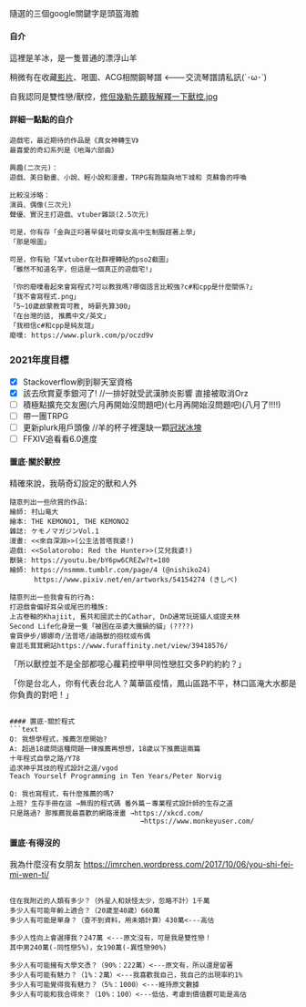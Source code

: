 
隨選的三個google關鍵字是頭盔海膽


#### 自介

這裡是羊冰，是一隻普通的漂浮山羊

稍微有在收藏[影片](https://youtube.com/playlist?list=PLWQ0QKa9WkQm72j6UUbChlupRyV86FUbz "HHW, 世界你好")、哏圖、ACG相關鋼琴譜 <---交流琴譜請私訊(´･ω･`)

自我認同是雙性戀/獸控，[修但幾勒先聽我解釋一下獸控.jpg](#置底·關於獸控)

#### 詳細一點點的自介
```text
遊戲宅，最近期待的作品是《真女神轉生V》
最喜愛的奇幻系列是《地海六部曲》

興趣(二次元)：
遊戲、美日動畫、小說、輕小說和漫畫，TRPG有跑龍與地下城和 克蘇魯的呼喚

比較沒涉略：
演員、偶像(三次元)
聲優、實況主打遊戲、vtuber雜談(2.5次元)

可是，你有存「金與正叼著早餐吐司穿女高中生制服趕著上學」
「那是哏圖」

可是，你有貼「某vtuber在社群裡轉貼的pso2截圖」
「雖然不知道名字，但這是一個真正的遊戲宅!」

「你的廢噗看起來會寫程式?可以教我嗎?哪個語言比較強?c#和cpp是什麼關係?」
「我不會寫程式.png」
「5~10歲啟蒙教育可教, 時薪先算300」
「在台灣的話, 推薦中文/英文」
「我相信c#和cpp是純友誼」
廢噗: https://www.plurk.com/p/oczd9v
```
### 2021年度目標
- [x] Stackoverflow刷到聊天室資格 
- [x] 該去欣賞夏季銀河了! //一排好就受武漢肺炎影響 直接被取消Orz
- [ ] 積極點擴充交友圈(六月再開始沒問題吧)(七月再開始沒問題吧)(八月了!!!!)
- [ ] 帶一團TRPG
- [ ] 更新plurk用戶頭像 //羊的杯子裡還缺一顆[冠狀冰塊](https://www.amazon.com/Boyfriend-Colleague-Stocking-Stuffer-Elephant/dp/B08BS3ZZ6H "冠狀冰塊")
- [ ] FFXIV追看看6.0進度

#### 置底·關於獸控
精確來說，我萌奇幻設定的獸和人外
```text
隨意列出一些欣賞的作品:
繪師: 村山竜大 
繪本: THE KEMONO1, THE KEMONO2
雜誌: ケモノマガジンVol.1
漫畫: <<來自深淵>>(公主法普塔我婆!)
遊戲: <<Solatorobo: Red the Hunter>>(艾兒我婆!)
獸裝: https://youtu.be/bY6pw6CREZw?t=180
繪師: https://nsmmm.tumblr.com/page/4 (@nishiko24)
      https://www.pixiv.net/en/artworks/54154274 (きしべ)
```

```text
隨意列出一些我會有的行為:
打遊戲會偏好耳朵或尾巴的種族:
上古卷軸的Khajiit, 舊共和國武士的Cathar, DnD通常玩斑貓人或提夫林
Second Life化身是一隻「被困在巫婆大鐵鍋的貓」(????)
會買伊步/娜娜奇/法普塔/迪路獸的抱枕或布偶
會逛毛茸茸網站https://www.furaffinity.net/view/39418576/
```

「所以獸控並不是全部都噁心蘿莉控甲甲同性戀肛交多P約約約？」

「你是台北人，你有代表台北人？萬華區疫情，鳳山區路不平，林口區淹大水都是你負責的對吧！」


```

#### 置底·關於程式
```text
Q: 我想學程式，推薦怎麼開始?
A: 超過18歲問這種問題一律推薦再想想，18歲以下推薦這兩篇
十年程式自學之路/Y78
追求神乎其技的程式設計之道/vgod
Teach Yourself Programming in Ten Years/Peter Norvig

Q: 我也寫程式，有什麼推薦的嗎?
上班? 生存手冊在這 →無瑕的程式碼 番外篇－專業程式設計師的生存之道
只是路過? 那推薦我最喜歡的網路漫畫 →https://xkcd.com/
                                →https://www.monkeyuser.com/
```

#### 置底·有得沒的

我為什麼沒有女朋友
https://imrchen.wordpress.com/2017/10/06/you-shi-fei-mi-wen-ti/

```text

住在我附近的人類有多少？（外星人和妖怪太少，忽略不計）1千萬
多少人有可能年齡上適合？（20歲至40歲）660萬
多少人有可能是單身？（查不到資料，用未婚計算）430萬<---高估

多少人性向上會選擇我？247萬 <---原文沒有，可是我是雙性戀！
其中男240萬(-同性戀5%)，女190萬(-異性戀90%) 

多少人有可能擁有大學文憑？（90%：222萬）<---原文有，所以還是留著
多少人有可能有魅力？（1%：2萬）<---我喜歡我自己，我自己的出現率約1%
多少人有可能覺得我有魅力？（5%：1000）<---維持原文數據
多少人有可能和我合得來？（10%：100）<---低估，考慮到價值觀可能是高估

```

